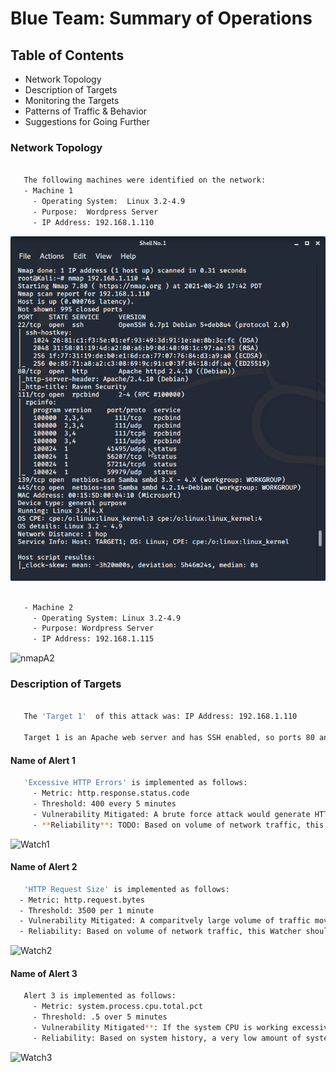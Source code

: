 # Blue Team: Summary of Operations

## Table of Contents
- Network Topology
- Description of Targets
- Monitoring the Targets
- Patterns of Traffic & Behavior
- Suggestions for Going Further

### Network Topology

```bash

   The following machines were identified on the network:
   - Machine 1
     - Operating System:  Linux 3.2-4.9
     - Purpose:  Wordpress Server
     - IP Address: 192.168.1.110
 ```
  ![nmapA](Images/nmap-A.png)
  
```bash  
    
   - Machine 2
     - Operating System: Linux 3.2-4.9
     - Purpose: Wordpress Server
     - IP Address: 192.168.1.115
```
 ![nmapA2](Images/nmapA2.png)
 

### Description of Targets

```bash

   The 'Target 1'  of this attack was: IP Address: 192.168.1.110

   Target 1 is an Apache web server and has SSH enabled, so ports 80 and 22 are possible ports of entry for attackers. As such, the following alerts have been implemented:
```

#### Name of Alert 1

```bash
   'Excessive HTTP Errors' is implemented as follows:
     - Metric: http.response.status.code
     - Threshold: 400 every 5 minutes
     - Vulnerability Mitigated: A brute force attack would generate HTTP error responses.  This Watcher alerts if there are an excessive number of HTTP requests in a short period of time
     - **Reliability**: TODO: Based on volume of network traffic, this watcher generates a low amount of false positives.
```
 ![Watch1](Images/Watch1.PNG)

#### Name of Alert 2

```bash
   'HTTP Request Size' is implemented as follows:
  - Metric: http.request.bytes
  - Threshold: 3500 per 1 minute
  - Vulnerability Mitigated: A comparitvely large volume of traffic moving ovewr the system would be unusual and warrant investigation.
  - Reliability: Based on volume of network traffic, this Watcher should not trigger many flase positives.
```
 ![Watch2](Images/Watch2.PNG)

#### Name of Alert 3

```bash
   Alert 3 is implemented as follows:
     - Metric: system.process.cpu.total.pct
     - Threshold: .5 over 5 minutes
     - Vulnerability Mitigated**: If the system CPU is working excessively, it could indicate abnormal processes are occuring on the system which should be investigated as potential threats 
     - Reliability: Based on system history, a very low amount of system resources are consumed in the normal course of business, so a spike in utilization would be abnormal.  This would make the rate of false positives low
```
 ![Watch3](Images/Watch3.PNG)
